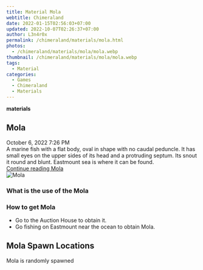 ```yaml
---
title: Material Mola
webtitle: Chimeraland
date: 2022-01-15T02:56:03+07:00
updated: 2022-10-07T02:26:37+07:00
author: L3n4r0x
permalink: /chimeraland/materials/mola.html
photos:
  - /chimeraland/materials/mola/mola.webp
thumbnail: /chimeraland/materials/mola/mola.webp
tags:
  - Material
categories:
  - Games
  - Chimeraland
  - Materials
---
```


<section id="bootstrap-wrapper">
  <link
    rel="stylesheet"
    href="https://cdn.statically.io/gh/dimaslanjaka/Web-Manajemen/40ac3225/css/bootstrap-4.5-wrapper.css"
  />
  <div
    class="row g-0 border rounded overflow-hidden flex-md-row mb-4 shadow-sm position-relative"
  >
    <div class="col p-4 d-flex flex-column position-static">
      <strong class="d-inline-block mb-2 text-success">materials</strong>
      <h2 class="mb-0">Mola</h2>
      <div class="mb-1 text-muted">October 6, 2022 7:26 PM</div>
      <div class="mb-2 border p-1">
        A marine fish with a flat body, oval in shape with no caudal peduncle.
        It has small eyes on the upper sides of its head and a protruding
        septum. Its snout it round and blunt. Eastmount sea is where it can be
        found.
      </div>
      <a href="/chimeraland/materials/mola.html" class="stretched-link d-none"
        >Continue reading Mola</a
      >
    </div>
    <div class="col-auto d-none d-lg-block">
      <img src="/chimeraland/materials/mola/mola.webp" alt="Mola" />
    </div>
  </div>
  <div class="row">
    <div class="col-lg-6 col-12 mb-2">
      <div class="card">
        <div class="card-body">
          <h3 class="card-title">What is the use of the Mola</h3>
          <div class="card-text"><ul></ul></div>
        </div>
      </div>
    </div>
    <div class="col-lg-6 col-12 mb-2">
      <div class="card">
        <div class="card-body">
          <h3 class="card-title">How to get Mola</h3>
          <div class="card-text">
            <ul>
              <li>Go to the Auction House to obtain it.</li>
              <li>Go fishing on Eastmount near the ocean to obtain Mola.</li>
            </ul>
          </div>
        </div>
      </div>
    </div>
    <div class="col-12 mb-2">
      <h2>Mola Spawn Locations</h2>
      <p>Mola is randomly spawned</p>
    </div>
  </div>
</section>